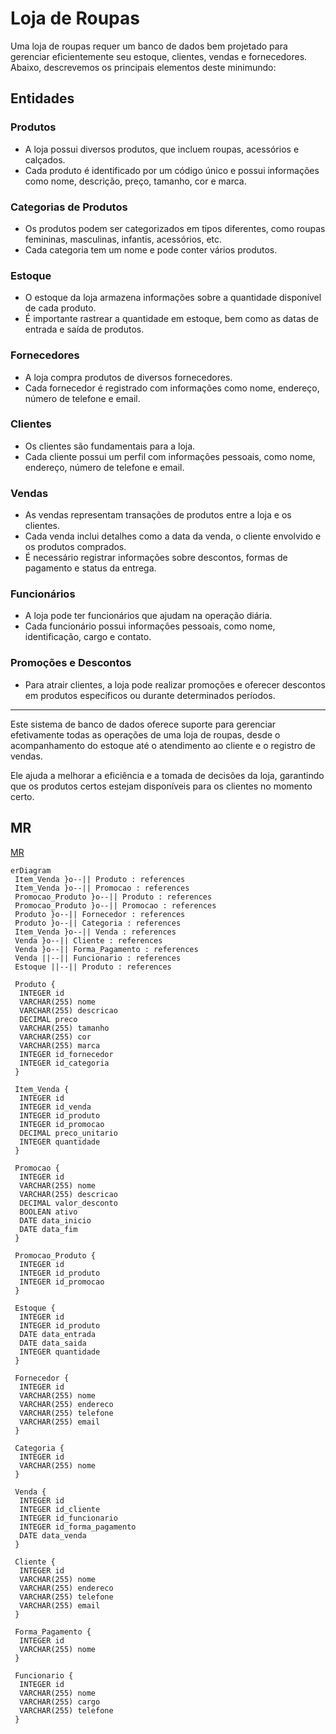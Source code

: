 # Loja de Roupas

Uma loja de roupas requer um banco de dados bem projetado para gerenciar eficientemente
seu estoque, clientes, vendas e fornecedores. Abaixo, descrevemos os principais elementos
deste minimundo:

## Entidades

### Produtos

- A loja possui diversos produtos, que incluem roupas, acessórios e calçados.
- Cada produto é identificado por um código único e possui informações como
  nome, descrição, preço, tamanho, cor e marca.

### Categorias de Produtos

- Os produtos podem ser categorizados em tipos diferentes, como roupas femininas,
  masculinas, infantis, acessórios, etc.
- Cada categoria tem um nome e pode conter vários produtos.

### Estoque

- O estoque da loja armazena informações sobre a quantidade disponível de cada
  produto.
- É importante rastrear a quantidade em estoque, bem como as datas de entrada
  e saída de produtos.

### Fornecedores

- A loja compra produtos de diversos fornecedores.
- Cada fornecedor é registrado com informações como nome, endereço, número
  de telefone e email.

### Clientes

- Os clientes são fundamentais para a loja.
- Cada cliente possui um perfil com informações pessoais, como nome, endereço,
  número de telefone e email.

### Vendas

- As vendas representam transações de produtos entre a loja e os clientes.
- Cada venda inclui detalhes como a data da venda, o cliente envolvido e os produtos
  comprados.
- É necessário registrar informações sobre descontos, formas de pagamento e
  status da entrega.

### Funcionários

- A loja pode ter funcionários que ajudam na operação diária.
- Cada funcionário possui informações pessoais, como nome, identificação,
  cargo e contato.

### Promoções e Descontos

- Para atrair clientes, a loja pode realizar promoções e oferecer descontos em
  produtos específicos ou durante determinados períodos.

---

Este sistema de banco de dados oferece suporte para gerenciar efetivamente todas
as operações de uma loja de roupas, desde o acompanhamento do estoque até o atendimento
ao cliente e o registro de vendas.

Ele ajuda a melhorar a eficiência e a tomada de decisões da loja, garantindo que
os produtos certos estejam disponíveis para os clientes no momento certo.

## MR

[MR](https://www.drawdb.app/editor?shareId=a9c45cac64125718fb8696042fcb4a9c)

```mermaid
erDiagram
 Item_Venda }o--|| Produto : references
 Item_Venda }o--|| Promocao : references
 Promocao_Produto }o--|| Produto : references
 Promocao_Produto }o--|| Promocao : references
 Produto }o--|| Fornecedor : references
 Produto }o--|| Categoria : references
 Item_Venda }o--|| Venda : references
 Venda }o--|| Cliente : references
 Venda }o--|| Forma_Pagamento : references
 Venda ||--|| Funcionario : references
 Estoque ||--|| Produto : references

 Produto {
  INTEGER id
  VARCHAR(255) nome
  VARCHAR(255) descricao
  DECIMAL preco
  VARCHAR(255) tamanho
  VARCHAR(255) cor
  VARCHAR(255) marca
  INTEGER id_fornecedor
  INTEGER id_categoria
 }

 Item_Venda {
  INTEGER id
  INTEGER id_venda
  INTEGER id_produto
  INTEGER id_promocao
  DECIMAL preco_unitario
  INTEGER quantidade
 }

 Promocao {
  INTEGER id
  VARCHAR(255) nome
  VARCHAR(255) descricao
  DECIMAL valor_desconto
  BOOLEAN ativo
  DATE data_inicio
  DATE data_fim
 }

 Promocao_Produto {
  INTEGER id
  INTEGER id_produto
  INTEGER id_promocao
 }

 Estoque {
  INTEGER id
  INTEGER id_produto
  DATE data_entrada
  DATE data_saida
  INTEGER quantidade
 }

 Fornecedor {
  INTEGER id
  VARCHAR(255) nome
  VARCHAR(255) endereco
  VARCHAR(255) telefone
  VARCHAR(255) email
 }

 Categoria {
  INTEGER id
  VARCHAR(255) nome
 }

 Venda {
  INTEGER id
  INTEGER id_cliente
  INTEGER id_funcionario
  INTEGER id_forma_pagamento
  DATE data_venda
 }

 Cliente {
  INTEGER id
  VARCHAR(255) nome
  VARCHAR(255) endereco
  VARCHAR(255) telefone
  VARCHAR(255) email
 }

 Forma_Pagamento {
  INTEGER id
  VARCHAR(255) nome
 }

 Funcionario {
  INTEGER id
  VARCHAR(255) nome
  VARCHAR(255) cargo
  VARCHAR(255) telefone
 }
```
